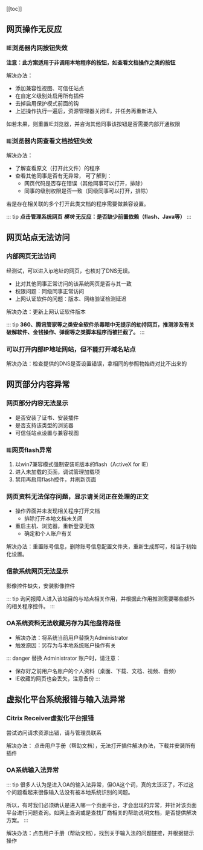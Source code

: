 [[toc]]

## 网页操作无反应

### IE浏览器内网按钮失效

**注意：此方案适用于非调用本地程序的按钮，如查看文档操作之类的按钮**

解决办法：
* 添加兼容性视图、可信任站点
* 在自定义级别处启用所有插件 
* 去掉启用保护模式前面的钩
* 上述操作执行一遍后，资源管理器关闭IE，并任务再重新进入

如若未果，则重置IE浏览器，并咨询其他同事该按钮是否需要内部开通权限

### IE浏览器内网查看文档按钮失效

解决办法：

* 了解查看原文（打开此文件）的程序
* 查看其他同事是否有无异常， 可了解到：
    * 网页代码是否存在错误（其他同事可以打开，排除）
    * 同事的级别权限是否一致（同级同事可以打开，排除）

若是存在相关联的多个打开此类文档的程序需要做兼容设置。

::: tip
**点击管理系统网页 ***模块*** 无反应：是否缺少前置依赖（flash、Java等）**
:::

## 网页站点无法访问

### 内部网页无法访问

经测试，可以进入ip地址的网页，也核对了DNS无误。

* 比对其他同事正常访问的该系统网页是否与其一致
* 权限问题：同级同事正常访问
* 上网认证软件的问题：版本、网络验证检测延迟

解决办法：更新上网认证软件版本

::: tip
**360、腾讯管家等之类安全软件杀毒暗中无提示的劫持网页，推测涉及有关破解软件、金钱操作、弹窗等之类脚本程序而被拦截了。**
:::

### 可以打开内部IP地址网站，但不能打开域名站点

解决办法：检查提供的DNS是否设置错误，拿相同的参照物始终对比不出来的

## 网页部分内容异常

### 网页部分内容无法显示

* 是否安装了证书、安装插件
* 是否支持该类型的浏览器
* 可信任站点设置与兼容视图

### IE网页flash异常

1. 以win7兼容模式强制安装IE版本的flash（ActiveX for IE）
2. 进入未加载的页面，调试管理加载项
3. 禁用再启用flash控件，并刷新页面

### 网页资料无法保存问题，显示请关闭正在处理的正文

* 操作界面并未发现相关程序打开文档
    * 排除打开本地文档未关闭
* 重启主机、浏览器，重新登录无效
    * 确定和个人账户有关

解决办法：重置账号信息，删除账号信息配置文件夹，重新生成即可，相当于初始化设置。

### 信款系统网页无法显示

影像控件缺失，安装影像控件

::: tip
询问报障人进入该站目的与站点相关作用，并根据此作用推测需要哪些额外的相关程序控件。
:::

### OA系统资料无法收藏另存为其他盘符路径

* 解决办法：将系统当前用户替换为Administrator
* 触发原因：另存为与本地系统账户操作有关

::: danger
替换 Administrator 账户时，请注意：
* 保存好之前用户名账户的个人资料（桌面、下载、文档、视频、音频）
* IE收藏的网页也会丢失，注意备份
:::

## 虚拟化平台系统报错与输入法异常

### Citrix Receiver虚拟化平台报错

尝试访问请求资源出错，请与管理员联系

解决办法：
点击用户手册（帮助文档），无法打开插件解决办法，下载并安装所有插件

### OA系统输入法异常

::: tip
很多人认为是进入OA的输入法异常，但OA这个词，真的太泛泛了，不过这个问题看起来很像输入法没有被本地系统识别的问题。

所以，有时我们必须确认是进入哪一个页面平台，才会出现的异常，并针对该页面平台进行问题查询。如网上查询或是查找厂商相关的帮助说明文档，是否提供解决方案。
::: 

解决办法：点击用户手册（帮助文档），找到关于输入法的问题链接，并根据提示操作


